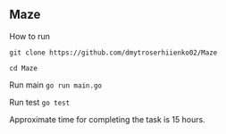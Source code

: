 ## Maze

How to run 

`git clone https://github.com/dmytroserhiienko02/Maze`

`cd Maze`

Run main 
`go run main.go`

Run test
`go test`


Approximate time for completing the task is 15 hours.
